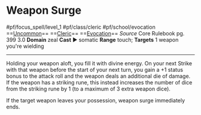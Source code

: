 # Weapon Surge
#pf/focus_spell/level_1 #pf/class/cleric #pf/school/evocation 
==[Uncommon](../../../Traits/Uncommon.md)== ==[Cleric](../../../Traits/Cleric.md)== ==[Evocation](../../../Traits/Evocation.md)==
*Source* Core Rulebook pg. 399 3.0
**Domain** zeal
**Cast** ► somatic
**Range** touch; **Targets** 1 weapon you're wielding

---
Holding your weapon aloft, you fill it with divine energy. On your next Strike with that weapon before the start of your next turn, you gain a +1 status bonus to the attack roll and the weapon deals an additional die of damage. If the weapon has a striking rune, this instead increases the number of dice from the striking rune by 1 (to a maximum of 3 extra weapon dice).

If the target weapon leaves your possession, weapon surge immediately ends.